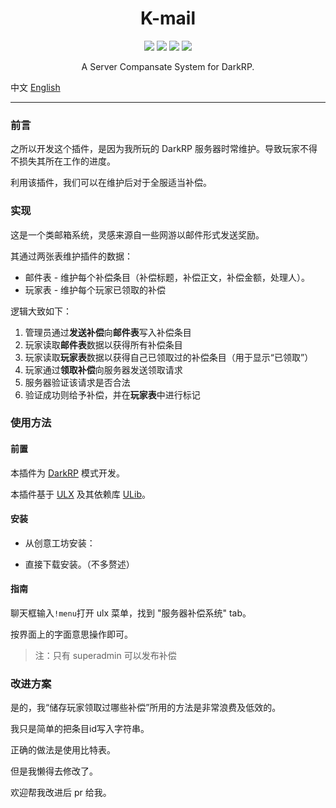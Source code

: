 <div align='center'>

  # K-mail

  <a href="https://raw.githubusercontent.com/ninthseason/gmod-Kmail/main/LICENSE"><img src="https://img.shields.io/badge/license-GPL3.0-blue"></a>
  <a href="https://github.com/FPtje/DarkRP"><img src="https://img.shields.io/badge/DarkRP-2.7.0-lightgreen"></a>
  <a href="https://github.com/TeamUlysses/ulib"><img src="https://img.shields.io/badge/ulib-2.63-orange"></a>
  <a href="https://github.com/TeamUlysses/ulx"><img src="https://img.shields.io/badge/ulx-3.73-red"></a>

  A Server Compansate System for DarkRP.

</div>

中文     [English](https://github.com/ninthseason/gmod-Kmail/edit/main/README.md)

---

### 前言

之所以开发这个插件，是因为我所玩的 DarkRP 服务器时常维护。导致玩家不得不损失其所在工作的进度。

利用该插件，我们可以在维护后对于全服适当补偿。



### 实现

这是一个类邮箱系统，灵感来源自一些网游以邮件形式发送奖励。

其通过两张表维护插件的数据：

- 邮件表 - 维护每个补偿条目（补偿标题，补偿正文，补偿金额，处理人）。
- 玩家表 - 维护每个玩家已领取的补偿

逻辑大致如下：

1. 管理员通过**发送补偿**向**邮件表**写入补偿条目
2. 玩家读取**邮件表**数据以获得所有补偿条目
3. 玩家读取**玩家表**数据以获得自己已领取过的补偿条目（用于显示“已领取”）
4. 玩家通过**领取补偿**向服务器发送领取请求
5. 服务器验证该请求是否合法
6. 验证成功则给予补偿，并在**玩家表**中进行标记



### 使用方法

#### 前置

本插件为 [DarkRP](https://github.com/FPtje/DarkRP) 模式开发。

本插件基于 [ULX](https://github.com/TeamUlysses/ulx) 及其依赖库 [ULib](https://github.com/TeamUlysses/ulib)。

#### 安装

- 从创意工坊安装：

- 直接下载安装。（不多赘述）

#### 指南

聊天框输入`!menu`打开 ulx 菜单，找到 "服务器补偿系统" tab。

按界面上的字面意思操作即可。

> 注：只有 superadmin 可以发布补偿

### 改进方案

是的，我“储存玩家领取过哪些补偿”所用的方法是非常浪费及低效的。

我只是简单的把条目id写入字符串。

正确的做法是使用比特表。

但是我懒得去修改了。

欢迎帮我改进后 pr 给我。
